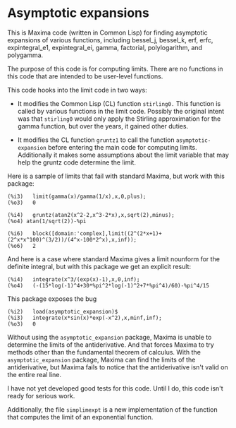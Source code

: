 # Asymptotic expansions

This is Maxima code (written in Common Lisp) for finding asymptotic expansions of various functions, including bessel_j, bessel_k, erf, erfc, expintegral_e1, expintegral_ei, gamma, factorial, polylogarithm, and polygamma. 

The purpose of this code is for computing limits. There are no functions in this code that are intended to be user-level functions.

This code hooks into the limit code in two ways:

* It modifies the Common Lisp (CL) function `stirling0.` This function is called by various functions in the limit code. Possibly the original intent was that `stirling0` would only apply the Stirling approximation for the gamma function, but over the years, it gained other duties. 

* It modifies the CL function `gruntz1` to call the function `asymptotic-expansion` before entering the main code for computing limits. Additionally it makes some assumptions about the limit variable that may help the gruntz code determine the limit.

Here is a sample of limits that fail with standard Maxima, but work with this package:

```
(%i3)	limit(gamma(x)/gamma(1/x),x,0,plus);
(%o3)   0

(%i4)	gruntz(atan2(x^2-2,x^3-2*x),x,sqrt(2),minus);
(%o4) atan(1/sqrt(2))-%pi

(%i6)	block([domain:'complex],limit((2^(2*x+1)+(2^x*x^100)^(3/2))/(4^x-100*2^x),x,inf));
(%o6)   2
```

And here is a case where standard Maxima gives a limit nounform for the definite integral, but with this package we get an explicit result:

```
(%i4)	integrate(x^3/(exp(x)-1),x,0,inf);
(%o4)   (-(15*log(-1)^4+30*%pi^2*log(-1)^2+7*%pi^4)/60)-%pi^4/15
```
This package exposes the bug

```
(%i2)	load(asymptotic_expansion)$
(%i3)	integrate(x*sin(x)*exp(-x^2),x,minf,inf);
(%o3)	0
```
Without using the `asymptotic_expansion` package, Maxima is unable to determine the limits of the antiderivative. And that forces Maxima to try methods other than the fundamental theorem of calculus. With the `asymptotic_expansion` package, Maxima can find the limits of the antiderivative, but Maxima fails to notice that the antiderivative isn't valid on the entire real line. 

I have not yet developed good tests for this code. Until I do, this code isn't ready for serious work.

Additionally, the file `simplimexpt` is a new implementation of the function that computes the limit of an exponential function.
